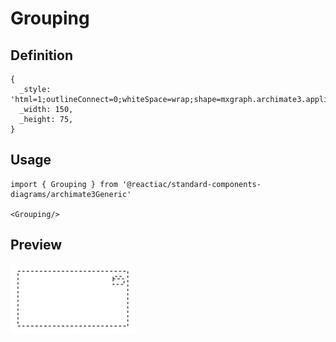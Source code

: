 # Grouping

## Definition

```
{
  _style: 'html=1;outlineConnect=0;whiteSpace=wrap;shape=mxgraph.archimate3.application;appType=grouping;archiType=square;dashed=1;fillColor=none;',
  _width: 150,
  _height: 75,
}
```

## Usage

```
import { Grouping } from '@reactiac/standard-components-diagrams/archimate3Generic'

<Grouping/>
```

## Preview

<img src="./grouping.png" width="200"/>
